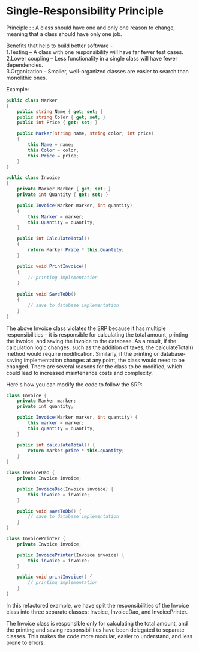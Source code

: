 # Single-Responsibility Principle

Principle :
:  A class should have one and only one reason to change, meaning that a class should have only one job.

Benefits that help to build better software -  
1.Testing – A class with one responsibility will have far fewer test cases.  
2.Lower coupling – Less functionality in a single class will have fewer dependencies.  
3.Organization – Smaller, well-organized classes are easier to search than monolithic ones.  

Example:
```C#
public class Marker 
{
    public string Name { get; set; }
    public string Color { get; set; }
    public int Price { get; set; }

    public Marker(string name, string color, int price)
    {
        this.Name = name;
        this.Color = color;
        this.Price = price;
    }
}
```

```C#
public class Invoice
{
    private Marker Marker { get; set; }
    private int Quantity { get; set; }

    public Invoice(Marker marker, int quantity)
    {
        this.Marker = marker;
        this.Quantity = quantity;
    }

    public int CalculateTotal()
    {
        return Marker.Price * this.Quantity;
    }

    public void PrintInvoice()
    {
        // printing implementation
    }
    
    public void SaveToDb()
    {
        // save to database implementation
    }
}
```

The above Invoice class violates the SRP because it has multiple responsibilities – it is
responsible for calculating the total amount, printing the invoice, and saving the invoice to
the database. As a result, if the calculation logic changes, such as the addition of taxes,
the calculateTotal() method would require modification. Similarly, if the printing or
database-saving implementation changes at any point, the class would need to be changed.
There are several reasons for the class to be modified, which could lead to increased maintenance
costs and complexity.

Here's how you can modify the code to follow the SRP:
```C#
class Invoice {
    private Marker marker;
    private int quantity;

    public Invoice(Marker marker, int quantity) {
        this.marker = marker;
        this.quantity = quantity;
    }

    public int calculateTotal() {
        return marker.price * this.quantity;
    }
}

class InvoiceDao {
    private Invoice invoice;

    public InvoiceDao(Invoice invoice) {
        this.invoice = invoice;
    }

    public void saveToDb() {
        // save to database implementation
    }
}

class InvoicePrinter {
    private Invoice invoice;

    public InvoicePrinter(Invoice invoice) {
        this.invoice = invoice;
    }

    public void printInvoice() {
        // printing implementation
    }
}
```

In this refactored example, we have split the responsibilities of the Invoice class into three
separate classes: Invoice, InvoiceDao, and InvoicePrinter.

The Invoice class is responsible only for calculating the total amount, and the printing and saving
responsibilities have been delegated to separate classes. This makes the code more modular, easier to
understand, and less prone to errors.
